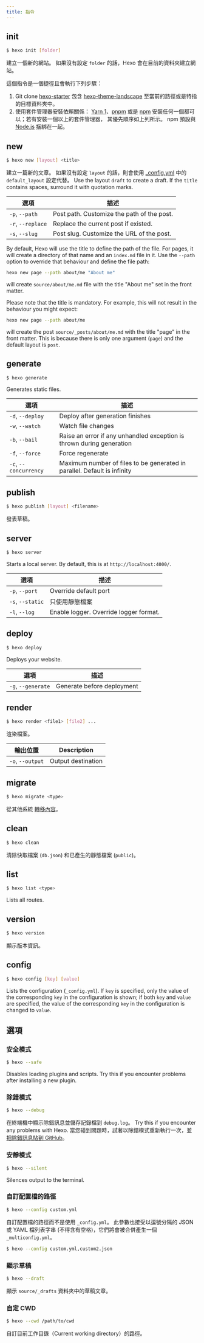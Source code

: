 ```yaml
---
title: 指令
---
```


## init

```bash
$ hexo init [folder]
```

建立一個新的網站。 如果沒有設定 `folder` 的話，Hexo 會在目前的資料夾建立網站。

這個指令是一個捷徑且會執行下列步驟：

1. Git clone [hexo-starter](https://github.com/hexojs/hexo-starter) 包含 [hexo-theme-landscape](https://github.com/hexojs/hexo-theme-landscape) 至當前的路徑或是特指的目標資料夾中。
2. 使用套件管理器安裝依賴關係： [Yarn 1](https://classic.yarnpkg.com/lang/en/)、[pnpm](https://pnpm.io/zh-TW/) 或是 [npm](https://docs.npmjs.com/cli/install) 安裝任何一個都可以；若有安裝一個以上的套件管理器， 其優先順序如上列所示。 npm 預設與 [Node.js](/zh-tw/docs/#Install-Node-js) 捆綁在一起。

## new

```bash
$ hexo new [layout] <title>
```

建立一篇新的文章。 如果沒有設定 `layout` 的話，則會使用 [\_config.yml](configuration.html) 中的 `default_layout` 設定代替。 Use the layout `draft` to create a draft. If the `title` contains spaces, surround it with quotation marks.

| 選項                | 描述                                         |
| ----------------- | ------------------------------------------ |
| `-p`, `--path`    | Post path. Customize the path of the post. |
| `-r`, `--replace` | Replace the current post if existed.       |
| `-s`, `--slug`    | Post slug. Customize the URL of the post.  |

By default, Hexo will use the title to define the path of the file. For pages, it will create a directory of that name and an `index.md` file in it. Use the `--path` option to override that behaviour and define the file path:

```bash
hexo new page --path about/me "About me"
```

will create `source/about/me.md` file with the title "About me" set in the front matter.

Please note that the title is mandatory. For example, this will not result in the behaviour you might expect:

```bash
hexo new page --path about/me
```

will create the post `source/_posts/about/me.md` with the title "page" in the front matter. This is because there is only one argument (`page`) and the default layout is `post`.

## generate

```bash
$ hexo generate
```

Generates static files.

| 選項                    | 描述                                                                       |
| --------------------- | ------------------------------------------------------------------------ |
| `-d`, `--deploy`      | Deploy after generation finishes                                         |
| `-w`, `--watch`       | Watch file changes                                                       |
| `-b`, `--bail`        | Raise an error if any unhandled exception is thrown during generation    |
| `-f`, `--force`       | Force regenerate                                                         |
| `-c`, `--concurrency` | Maximum number of files to be generated in parallel. Default is infinity |

## publish

```bash
$ hexo publish [layout] <filename>
```

發表草稿。

## server

```bash
$ hexo server
```

Starts a local server. By default, this is at `http://localhost:4000/`.

| 選項               | 描述                                     |
| ---------------- | -------------------------------------- |
| `-p`, `--port`   | Override default port                  |
| `-s`, `--static` | 只使用靜態檔案                                |
| `-l`, `--log`    | Enable logger. Override logger format. |

## deploy

```bash
$ hexo deploy
```

Deploys your website.

| 選項                 | 描述                         |
| ------------------ | -------------------------- |
| `-g`, `--generate` | Generate before deployment |

## render

```bash
$ hexo render <file1> [file2] ...
```

渲染檔案。

| 輸出位置             | Description        |
| ---------------- | ------------------ |
| `-o`, `--output` | Output destination |

## migrate

```bash
$ hexo migrate <type>
```

從其他系統 [轉移內容](migration.html)。

## clean

```bash
$ hexo clean
```

清除快取檔案 (`db.json`) 和已產生的靜態檔案 (`public`)。

## list

```bash
$ hexo list <type>
```

Lists all routes.

## version

```bash
$ hexo version
```

顯示版本資訊。

## config

```bash
$ hexo config [key] [value]
```

Lists the configuration (`_config.yml`). If `key` is specified, only the value of the corresponding `key` in the configuration is shown; if both `key` and `value` are specified, the value of the corresponding `key` in the configuration is changed to `value`.

## 選項

### 安全模式

```bash
$ hexo --safe
```

Disables loading plugins and scripts. Try this if you encounter problems after installing a new plugin.

### 除錯模式

```bash
$ hexo --debug
```

在終端機中顯示除錯訊息並儲存記錄檔到 `debug.log`。 Try this if you encounter any problems with Hexo. 當您碰到問題時，試著以除錯模式重新執行一次，並 [把除錯訊息貼到 GitHub](https://github.com/hexojs/hexo/issues/new?assignees=&labels=&projects=&template=bug_report.yml)。

### 安靜模式

```bash
$ hexo --silent
```

Silences output to the terminal.

### 自訂配置檔的路徑

```bash
$ hexo --config custom.yml
```

自訂配置檔的路徑而不是使用 `_config.yml`。 此參數也接受以逗號分隔的 JSON 或 YAML 檔列表字串 (不得含有空格)，它們將會被合併產生一個 `_multiconfig.yml`。

```bash
$ hexo --config custom.yml,custom2.json
```

### 顯示草稿

```bash
$ hexo --draft
```

顯示 `source/_drafts` 資料夾中的草稿文章。

### 自定 CWD

```bash
$ hexo --cwd /path/to/cwd
```

自訂目前工作目錄（Current working directory）的路徑。

